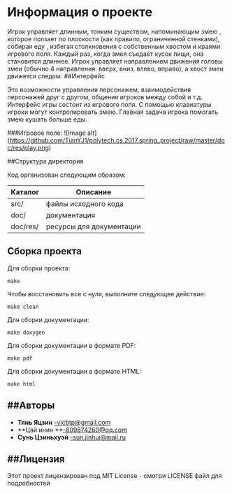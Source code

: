 # Информация о проекте

Игрок управляет длинным, тонким существом, напоминающим змею , которое ползает по плоскости (как правило, ограниченной стенками), собирая еду , избегая столкновения с собственным хвостом и краями игрового поля.  Каждый раз, когда змея съедает кусок пищи, она становится длиннее.  Игрок управляет направлением движения головы змеи (обычно 4 направления: вверх, вниз, влево, вправо), а хвост змеи движется следом.
##Интерфейс

Это возможности управления персонажем, взаимодействия персонажей друг с другом, общения игроков между собой и т.д.  Интерфейс игры состоит из  игрового поля. С помощью клавиатуры игроки могут контролировать змею.  Главная задача игрока помогать змею кушать больше еды. 

###Игровое поле:
![Image alt]
(https://github.com/TianYJ1/polytech.cs.2017.spring_project/raw/master/doc/res/play.png)

##Структура директория

Код организован следующим образом:

 Каталог    |  Описание
----------------  |--------------------------
src/            | файлы исходного кода 
doc/            | документация
doc/res/        | ресурсы для документации

## Сборка проекта

Для сборки проекта:
````
make
````
Чтобы восстановить все с нуля, выполните следующее действие:
````
make clean
````
Для сборки документации:
````
make doxygen
````
Для сборки документации в формате PDF:
````
make pdf
````
Для сборки документации в формате HTML:
````
make html
````
##Авторы
---------------------------------------------------------------
* **Тянь Яцзин** -yjcbtp@gmail.com
* **Цай  инин **-809874260@qq.com
*  **Сунь Цзиньхуэй** -sun.jinhui@mail.ru

##Лицензия
---------------------------------------------------------------
Этот проект лицензирован под MIT License - смотри LICENSE файл для подробностей
